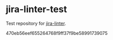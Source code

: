 # jira-linter-test

Test repository for [jira-linter].

[jira-linter]: https://github.com/btwrk/action-jira-linter
470eb56eef655264768f9ff37f9be58991739075
